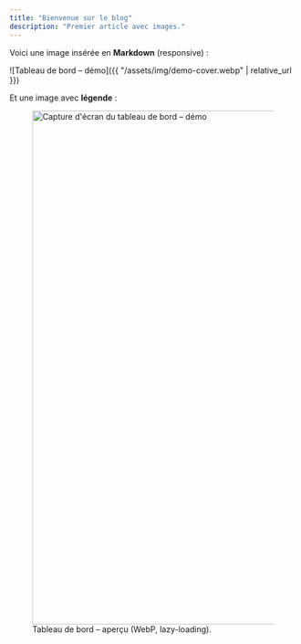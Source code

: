 ```yaml
---
title: "Bienvenue sur le blog"
description: "Premier article avec images."
---
```


Voici une image insérée en **Markdown** (responsive) :

![Tableau de bord – démo]({{ "/assets/img/demo-cover.webp" | relative_url }})

Et une image avec **légende** :

<figure>
  <img src="{{ "/assets/img/demo-cover.webp" | relative_url }}" alt="Capture d'écran du tableau de bord – démo" loading="lazy" width="1600" height="900">
  <figcaption>Tableau de bord – aperçu (WebP, lazy-loading).</figcaption>
</figure>
